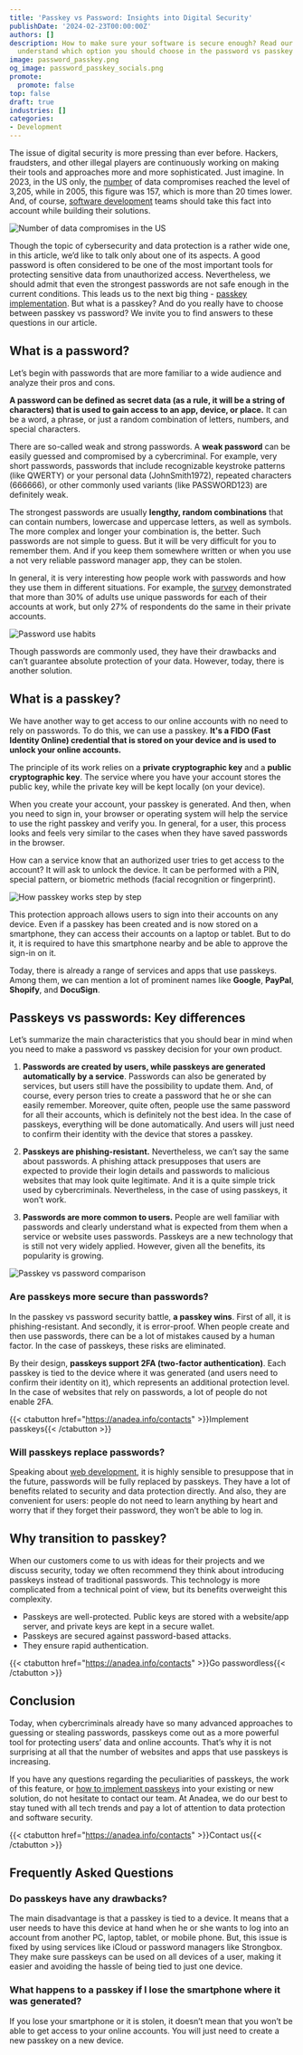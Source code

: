```yaml
---
title: 'Passkey vs Password: Insights into Digital Security'
publishDate: '2024-02-23T00:00:00Z'
authors: []
description: How to make sure your software is secure enough? Read our blog post to
  understand which option you should choose in the password vs passkey confrontation.
image: password_passkey.png
og_image: password_passkey_socials.png
promote:
  promote: false
top: false
draft: true
industries: []
categories:
- Development
---
```

The issue of digital security is more pressing than ever before. Hackers, fraudsters, and other illegal players are continuously working on making their tools and approaches more and more sophisticated. Just imagine. In 2023, in the US only, the <a href="https://www.statista.com/statistics/273550/data-breaches-recorded-in-the-united-states-by-number-of-breaches-and-records-exposed/" target="_blank">number</a> of data compromises reached the level of 3,205, while in 2005, this figure was 157, which is more than 20 times lower. And, of course, <a href="https://anadea.info/services/custom-software-development" target="_blank">software development</a> teams should take this fact into account while building their solutions.

![Number of data compromises in the US](Number_of_data_compromises__US_.png)

Though the topic of cybersecurity and data protection is a rather wide one, in this article, we’d like to talk only about one of its aspects. A good password is often considered to be one of the most important tools for protecting sensitive data from unauthorized access. Nevertheless, we should admit that even the strongest passwords are not safe enough in the current conditions. This leads us to the next big thing - <a href="https://anadea.info/services/passkey">passkey implementation</a>. But what is a passkey? And do you really have to choose between passkey vs password? We invite you to find answers to these questions in our article.

## What is a password?

Let’s begin with passwords that are more familiar to a wide audience and analyze their pros and cons.

**A password can be defined as secret data (as a rule, it will be a string of characters) that is used to gain access to an app, device, or place.** It can be a word, a phrase, or just a random combination of letters, numbers, and special characters.

There are so-called weak and strong passwords. A **weak password** can be easily guessed and compromised by a cybercriminal. For example, very short passwords, passwords that include recognizable keystroke patterns (like QWERTY) or your personal data (JohnSmith1972), repeated characters (666666), or other commonly used variants (like PASSWORD123) are definitely weak.

The strongest passwords are usually **lengthy, random combinations** that can contain numbers, lowercase and uppercase letters, as well as symbols. The more complex and longer your combination is, the better. Such passwords are not simple to guess. But it will be very difficult for you to remember them. And if you keep them somewhere written or when you use a not very reliable password manager app, they can be stolen.

In general, it is very interesting how people work with passwords and how they use them in different situations. For example, the <a href="https://www.statista.com/statistics/1147407/password-habits-adults-worldwide/" target="_blank">survey</a> demonstrated that more than 30% of adults use unique passwords for each of their accounts at work, but only 27% of respondents do the same in their private accounts.

![Password use habits](password_use_graph.png)

Though passwords are commonly used, they have their drawbacks and can’t guarantee absolute protection of your data. However, today, there is another solution.

## What is a passkey?

We have another way to get access to our online accounts with no need to rely on passwords. To do this, we can use a passkey. **It's a FIDO (Fast Identity Online) credential that is stored on your device and is used to unlock your online accounts.**

The principle of its work relies on a **private cryptographic key** and a **public cryptographic key**. The service where you have your account stores the public key, while the private key will be kept locally (on your device).

When you create your account, your passkey is generated. And then, when you need to sign in, your browser or operating system will help the service to use the right passkey and verify you. In general, for a user, this process looks and feels very similar to the cases when they have saved passwords in the browser.

How can a service know that an authorized user tries to get access to the account? It will ask to unlock the device. It can be performed with a PIN, special pattern, or biometric methods (facial recognition or fingerprint).

![How passkey works step by step](How__Passkey_Works.png)

This protection approach allows users to sign into their accounts on any device. Even if a passkey has been created and is now stored on a smartphone, they can access their accounts on a laptop or tablet. But to do it, it is required to have this smartphone nearby and be able to approve the sign-in on it.

Today, there is already a range of services and apps that use passkeys. Among them, we can mention a lot of prominent names like **Google**, **PayPal**, **Shopify**, and **DocuSign**.

## Passkeys vs passwords: Key differences

Let’s summarize the main characteristics that you should bear in mind when you need to make a password vs passkey decision for your own product.

1. **Passwords are created by users, while passkeys are generated automatically by a service**. Passwords can also be generated by services, but users still have the possibility to update them. And, of course, every person tries to create a password that he or she can easily remember. Moreover, quite often, people use the same password for all their accounts, which is definitely not the best idea. In the case of passkeys, everything will be done automatically. And users will just need to confirm their identity with the device that stores a passkey.

2. **Passkeys are phishing-resistant.** Nevertheless, we can’t say the same about passwords. A phishing attack presupposes that users are expected to provide their login details and passwords to malicious websites that may look quite legitimate. And it is a quite simple trick used by cybercriminals. Nevertheless, in the case of using passkeys, it won’t work.

3. **Passwords are more common to users.** People are well familiar with passwords and clearly understand what is expected from them when a service or website uses passwords. Passkeys are a new technology that is still not very widely applied. However, given all the benefits, its popularity is growing.

![Passkey vs password comparison](Passwords_vs_Passkeys__Key_Differences.png)

### Are passkeys more secure than passwords?

In the passkey vs password security battle, **a passkey wins**. First of all, it is phishing-resistant. And secondly, it is error-proof. When people create and then use passwords, there can be a lot of mistakes caused by a human factor. In the case of passkeys, these risks are eliminated.

By their design, **passkeys support 2FA (two-factor authentication)**. Each passkey is tied to the device where it was generated (and users need to confirm their identity on it), which represents an additional protection level. In the case of websites that rely on passwords, a lot of people do not enable 2FA.

{{< ctabutton href="https://anadea.info/contacts" >}}Implement passkeys{{< /ctabutton >}}

### Will passkeys replace passwords?

Speaking about <a href="https://anadea.info/services/web-development" target="_blank">web development</a>, it is highly sensible to presuppose that in the future, passwords will be fully replaced by passkeys. They have a lot of benefits related to security and data protection directly. And also, they are convenient for users: people do not need to learn anything by heart and worry that if they forget their password, they won’t be able to log in.

## Why transition to passkey?

When our customers come to us with ideas for their projects and we discuss security, today we often recommend they think about introducing passkeys instead of traditional passwords. This technology is more complicated from a technical point of view, but its benefits overweight this complexity.

- Passkeys are well-protected. Public keys are stored with a website/app server, and private keys are kept in a secure wallet.
- Passkeys are secured against password-based attacks.
- They ensure rapid authentication.

{{< ctabutton href="https://anadea.info/contacts" >}}Go passwordless{{< /ctabutton >}}

## Conclusion

Today, when cybercriminals already have so many advanced approaches to guessing or stealing passwords, passkeys come out as a more powerful tool for protecting users’ data and online accounts. That’s why it is not surprising at all that the number of websites and apps that use passkeys is increasing.

If you have any questions regarding the peculiarities of passkeys, the work of this feature, or <a href="https://anadea.info/blog/how-to-implement-passkeys" target="_blank">how to implement passkeys</a> into your existing or new solution, do not hesitate to contact our team. At Anadea, we do our best to stay tuned with all tech trends and pay a lot of attention to data protection and software security.

{{< ctabutton href="https://anadea.info/contacts" >}}Contact us{{< /ctabutton >}}

## Frequently Asked Questions

### Do passkeys have any drawbacks?

The main disadvantage is that a passkey is tied to a device. It means that a user needs to have this device at hand when he or she wants to log into an account from another PC, laptop, tablet, or mobile phone. But, this issue is fixed by using services like iCloud or password managers like Strongbox. They make sure passkeys can be used on all devices of a user, making it easier and avoiding the hassle of being tied to just one device.

### What happens to a passkey if I lose the smartphone where it was generated?

If you lose your smartphone or it is stolen, it doesn’t mean that you won’t be able to get access to your online accounts. You will just need to create a new passkey on a new device.
